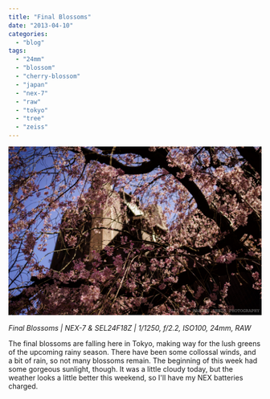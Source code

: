 ```yaml
---
title: "Final Blossoms"
date: "2013-04-10"
categories: 
  - "blog"
tags: 
  - "24mm"
  - "blossom"
  - "cherry-blossom"
  - "japan"
  - "nex-7"
  - "raw"
  - "tokyo"
  - "tree"
  - "zeiss"
---
```


![DSC03952.jpg](/assets/images/85f30-dsc03952.jpg)

_Final Blossoms | NEX-7 & SEL24F18Z | 1/1250, f/2.2, ISO100, 24mm, RAW_

The final blossoms are falling here in Tokyo, making way for the lush greens of the upcoming rainy season. There have been some collossal winds, and a bit of rain, so not many blossoms remain. The beginning of this week had some gorgeous sunlight, though. It was a little cloudy today, but the weather looks a little better this weekend, so I'll have my NEX batteries charged.
